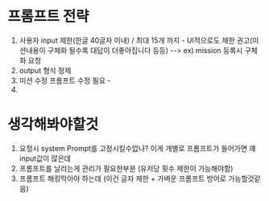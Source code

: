 # 프롬프트 전략
1. 사용자 input 제한(한글 40글자 이내) / 최대 15개 까지 - UI적으로도 제한 권고(미션내용이 구체화 될수록 대답이 더좋아집니다 등등)
--> ex) mission 등록시 구체화 요청
2. output 형식 정제
3. 미션 수정 프롬프트 수정 필요 -
4. 


# 생각해봐야할것
1. 요청시 system Prompt를 고정시킬수없나? 이게 개별로 프롬프트가 들어가면 꽤 input값이 많은데
2. 프롬프트를 날리는게 관리가 필요한부분 (유저당 횟수 제한이 가능해야함)
3. 프롬프트 해킹막아야 하는데 (이건 글자 제한 + 가벼운 프롬프트 방어로 가능할것같음)
